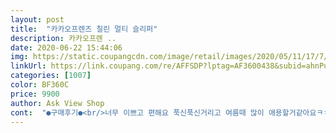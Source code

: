 ```yaml
---
layout: post 
title:  "카카오프렌즈 칠린 멀티 슬리퍼" 
description: 카카오프렌 ..
date: 2020-06-22 15:44:06 
img: https://static.coupangcdn.com/image/retail/images/2020/05/11/17/7/db69dd92-5969-4959-9405-4be40b4c1375.jpg 
linkUrl: https://link.coupang.com/re/AFFSDP?lptag=AF3600438&subid=ahnPublicAsk&pageKey=1566977142&itemId=2679377087&vendorItemId=70669889928&traceid=V0-113-69a1f7e3081391b2 
categories: [1007] 
color: BF360C 
price: 9900 
author: Ask View Shop 
cont:  "●구매후기●<br/>너무 이쁘고 편해요 푹신푹신거리고 여름때 많이 애용할거같아요ㅋㅎㅋㅎ<br/>아이가 좋아해요<br/>어린이집에서 신으려고 한치수 크게 주문했는데 편하고 좋네요.<br/><br/>" 
---
```

